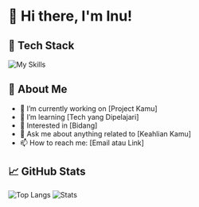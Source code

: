 # 👋 Hi there, I'm Inu!

## 🔧 Tech Stack
![My Skills](https://skillicons.dev/icons?i=js,ts,react,laravel,mysql,postgres,nextjs)

## 🚀 About Me
- 🔭 I’m currently working on [Project Kamu]
- 🌱 I’m learning [Tech yang Dipelajari]
- 🧠 Interested in [Bidang]
- 💬 Ask me about anything related to [Keahlian Kamu]
- 📫 How to reach me: [Email atau Link]

## 📈 GitHub Stats
![Top Langs](https://github-readme-stats.vercel.app/api/top-langs/?username=inuwr19&layout=compact&theme=tokyonight)
![Stats](https://github-readme-stats.vercel.app/api?username=inuwr19&show_icons=true&theme=tokyonight)
